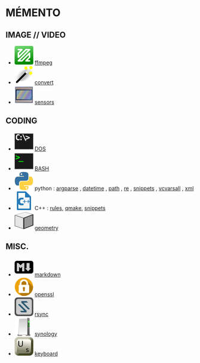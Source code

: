 # MÉMENTO

## IMAGE // VIDEO
- ![](image/icon_ffmpeg.svg "FFMPEG" ) [ffmpeg](image/ffmpeg.md)
- ![](image/icon_magick.svg "FFMPEG" ) [convert](image/convert.md)
- ![](image/icon_sensor.svg "SENSOR") [sensors](image/sensors.md)

## CODING
- ![](coding/batch/icon_dos.svg "DOS") [DOS](coding/batch/dos.md)
- ![](coding/batch/icon_bash.svg "BASH") [BASH](coding/batch/bash.md)
- ![](coding/python/icon_python.svg "PYTHON") python :  [argparse](coding/python/argparse.md) ,  [datetime](coding/python/datetime.md) ,  [path](coding/python/path.md) ,  [re](coding/python/re.md) ,  [snippets](coding/python/snippets.md) , [vcvarsall](coding/python/vcvarsall.md) , [xml](coding/python/xml.md)
- ![](coding/cpp/icon_cpp.svg "PYTHON") C++ : [rules](coding/cpp/rules.md), [qmake](coding/cpp/qmake.md), [snippets](coding/cpp/snippets.md)
- ![](math/icon_geometry.svg "geometry") [geometry](math/geometry.md)

## MISC.
- ![](misc/icon_markdown.svg "Markdown") [markdown](misc/markdown.md)
- ![](misc/icon_openssl.svg "OPENSSL") [openssl](openssl.md)
- ![](misc/icon_rsync.svg "Rsync") [rsync](misc/rsync.md)
- ![](misc/icon_synology.svg "Synology") [synology](misc/synology.md)
- ![](misc/icon_key.svg "keyboard") [keyboard](us_keyboard.md)
